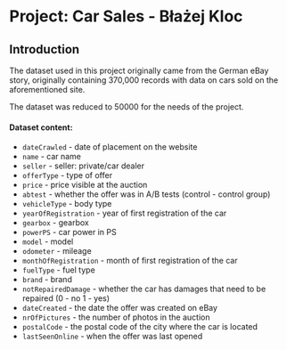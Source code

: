 # Project: Car Sales - Błażej Kloc

## Introduction

The dataset used in this project originally came from the German eBay story, originally containing 370,000 records with data on cars sold on the aforementioned site.

The dataset was reduced to 50000 for the needs of the project.

#### Dataset content:
* `dateCrawled` - date of placement on the website
* `name` - car name
* `seller` - seller: private/car dealer
* `offerType` - type of offer
* `price` - price visible at the auction
* `abtest` - whether the offer was in A/B tests (control - control group)
* `vehicleType` - body type
* `yearOfRegistration` - year of first registration of the car
* `gearbox` - gearbox
* `powerPS` - car power in PS
* `model` - model
* `odometer` - mileage
* `monthOfRegistration` - month of first registration of the car
* `fuelType` - fuel type
* `brand` - brand
* `notRepairedDamage` - whether the car has damages that need to be repaired (0 - no 1 - yes)
* `dateCreated` - the date the offer was created on eBay
* `nrOfPictures` - the number of photos in the auction
* `postalCode` - the postal code of the city where the car is located
* `lastSeenOnline` - when the offer was last opened
